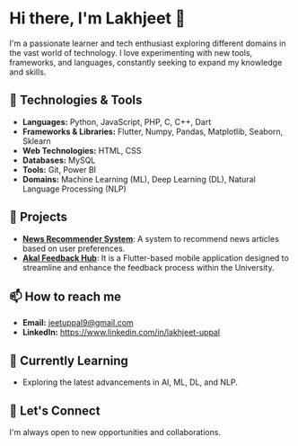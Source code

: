 # Hi there, I'm Lakhjeet 👋

I'm a passionate learner and tech enthusiast exploring different domains in the vast world of technology. I love experimenting with new tools, frameworks, and languages, constantly seeking to expand my knowledge and skills.

## 🔧 Technologies & Tools
- **Languages:** Python, JavaScript, PHP, C, C++, Dart
- **Frameworks & Libraries:** Flutter, Numpy, Pandas, Matplotlib, Seaborn, Sklearn
- **Web Technologies:** HTML, CSS
- **Databases:** MySQL
- **Tools:** Git, Power BI
- **Domains:** Machine Learning (ML), Deep Learning (DL), Natural Language Processing (NLP)

## 🚀 Projects
- [**News Recommender System**](https://github.com/Lakhjeet1082/news-recommender-system): A system to recommend news articles based on user preferences.
- [**Akal Feedback Hub**](https://github.com/Lakhjeet1082/AkalFeedbackHub): It is a Flutter-based mobile application designed to streamline and enhance the feedback process within the University.

## 📫 How to reach me
- **Email:** jeetuppal9@gmail.com
- **LinkedIn:** https://www.linkedin.com/in/lakhjeet-uppal

## 🌱 Currently Learning
- Exploring the latest advancements in AI, ML, DL, and NLP.

## 🤝 Let's Connect
I'm always open to new opportunities and collaborations.

